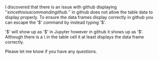 I discovered that there is an issue with github displaying '$' since this is a command in github. '$' in github does not allow the table data to display properly. To ensure the data frames display correctly in github you can escape the '$' command by instead typing '\$'. 

'\$' will show up as '$' in Jupyter however in github it shows up as '\$'. Although there is a \ in the table cell it at least displays the data frame correctly. 

Please let me know if you have any questions. 
